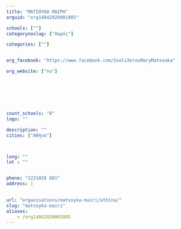 ```yaml
---
title: "ΜΑΤΣΟΥΚΑ ΜΑΙΡΗ"
orguid: "org14042020001805"

schools: [""]
categorynoslug: ["Χορός"]

categories: [""]


org_facebook: "https://www.facebook.com/SxoliXorouMaryMatsouka"

org_website: ["no"]







count_schools: "0"
logo: ""

description: ""
cities: ["Αθήνα"]



long: ""
lat : ""


phone: "2221028 801"
address: |
    

url: "organisations/matsoyka-mairi/athina/"
slug: "matsoyka-mairi"
aliases:
    - /org14042020001805
---
```



